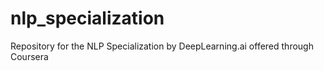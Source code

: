# nlp_specialization
Repository for the NLP Specialization by DeepLearning.ai offered through Coursera

